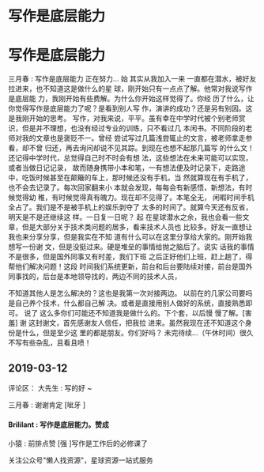 # 写作是底层能力

# 写作是底层能力

三月春 : 写作是底层能力 正在努力... 始 其实从我加入一来 一直都在潜水，被好友拉进来，也不知道这是做什么的星 球，刚开始只有一点点了解。他常对我说写作是底层能 力，我刚开始有些费解。为什么你开始这样觉得了。你经 历了什么，让你觉得写作是底层能力了呢？是看到别人写 作，演讲的成功？还是另有别因。这是我刚开始的思考。 写作，对我来说，平平。虽有幸在中学时代被个别老师赏 识，但是并不理想，也没有经过专业的训练，只不看过几 本闲书。不同阶段的老师对我的文章也是褒贬不一。曾经 尝试写过几篇浅尝辄止的文言，被老师拿走参看，却不曾 归还，再去询问却说不见其踪。到现在也想不起那几篇写 的什么文！ 还记得中学时代，总觉得自己时不时会有想 法，这些想法在未来可能可以实现，或者当做日记记录， 故而随身携带小本和笔，一有想法便及时记录下，走路途 中，吃饭时候甚至在颠簸的车上，那时候还没有手机，当 然就算现在有手机了，也不会去记录了。每次回家翻来小 本就会发现，每每会有新感悟，新想法，有时候觉得幼 稚，有时候觉得真有魄力。现在却不见得了。本笔全无， 闲暇时间手机全占了。我们是不是被手机上的娱乐剥夺了 太多的时间了。就算今天还有反省，明天是不是还继续这 样。一日复一日呢？ 起 在星球潜水之余，我也会看一些文 章，但是大部分关于技术类问题的居多，看来技术人员也 比较多。好友一直想让我也来分享分享，但是我实在不知 道有什么可以在这里分享给大家的。刚开始我想写一份谢 文，但是没挺过来。硬是堆垒的事情给抛之脑后了。说实 话我的事情不是很多，但是国外同事又有时差，我们下班 之后正好他们上班，赶上趟了，得帮他们解决问题！这段 时间我们系统更新，前台和后台要陆续对接，前台是国外 同事找的，后台是本地领导找的，两边不同的技术人员，

不知道其他人是怎么解决的？这也是我第一次对接两边。 以前在的几家公司要吗是自己养个技术，什么都自己解 决。或者是直接用别人做好的系统，直接熟悉即可。 说了 这么多你们可能还不知道我是做什么的。下个套，以后慢 慢了解。[害羞] 谢 这封谢文，首先感谢友人信任，把我拉 进来。虽然我现在还不知道这个身份是什么，但是至少这 里的都是朋友。你们好吗？ 未完待续...（午休时间）很久 不写有些杂乱，且看且喷！

## 2019-03-12

评论区： 大先生 : 写的好 ~

三月春 : 谢谢肯定 [呲牙 ]

#### Brililant : 写作是底层能力。赞成

小猿 : 前排点赞 [强 ]写作是工作后的必修课了

关注公众号"懒人找资源"，星球资源一站式服务